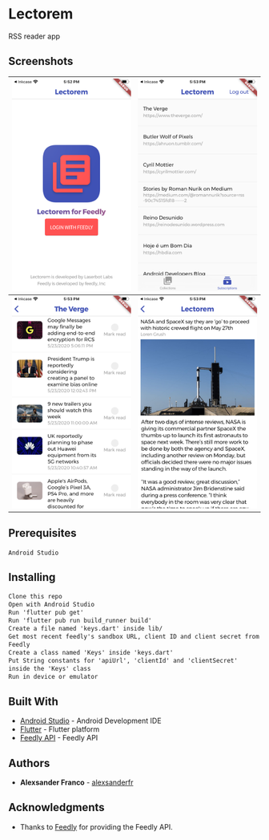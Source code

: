 # Lectorem

RSS reader app

## Screenshots

|![](https://raw.githubusercontent.com/alexsanderfr/lectorem/master/screenshots/login.png) | ![](https://raw.githubusercontent.com/alexsanderfr/lectorem/master/screenshots/subscriptions.png) | 
|:-------------------------:|:-------------------------:|
|![](https://raw.githubusercontent.com/alexsanderfr/lectorem/master/screenshots/entry_list.png)  |  ![](https://raw.githubusercontent.com/alexsanderfr/lectorem/master/screenshots/entry.png)|



## Prerequisites

```
Android Studio
```

## Installing

```
Clone this repo
Open with Android Studio
Run 'flutter pub get'
Run 'flutter pub run build_runner build'
Create a file named 'keys.dart' inside lib/
Get most recent feedly's sandbox URL, client ID and client secret from Feedly
Create a class named 'Keys' inside 'keys.dart'
Put String constants for 'apiUrl', 'clientId' and 'clientSecret' inside the 'Keys' class 
Run in device or emulator
```

## Built With

* [Android Studio](https://developer.android.com/studio/index.html) - Android Development IDE
* [Flutter](https://flutter.dev/) - Flutter platform
* [Feedly API](https://developer.feedly.com/) - Feedly API

## Authors

* **Alexsander Franco** -  [alexsanderfr](https://github.com/alexsanderfr)

## Acknowledgments

* Thanks to [Feedly](https://feedly.com) for providing the Feedly API.